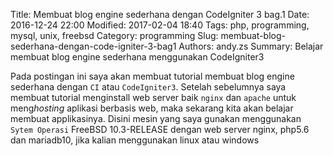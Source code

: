 Title: Membuat blog engine sederhana dengan CodeIgniter 3 bag.1
Date: 2016-12-24 22:00
Modified: 2017-02-04 18:40
Tags: php, programming, mysql, unix, freebsd
Category: programming
Slug: membuat-blog-sederhana-dengan-code-igniter-3-bag1
Authors: andy.zs
Summary: Belajar membuat blog engine sederhana menggunakan CodeIgniter3


Pada postingan ini saya akan membuat tutorial membuat blog engine sederhana dengan `CI` atau `CodeIgniter3`.
Setelah sebelumnya saya membuat tutorial menginstall web server baik `nginx` dan `apache` untuk meng*hosting* aplikasi berbasis web,
maka sekarang kita akan belajar membuat applikasinya. Disini mesin yang saya gunakan menggunakan `Sytem Operasi` FreeBSD 10.3-RELEASE
dengan web server nginx, php5.6 dan mariadb10, jika kalian menggunakan linux atau windows


